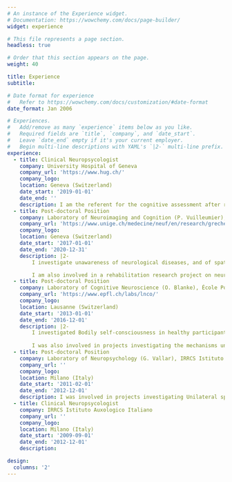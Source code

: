 ```yaml
---
# An instance of the Experience widget.
# Documentation: https://wowchemy.com/docs/page-builder/
widget: experience

# This file represents a page section.
headless: true

# Order that this section appears on the page.
weight: 40

title: Experience
subtitle:

# Date format for experience
#   Refer to https://wowchemy.com/docs/customization/#date-format
date_format: Jan 2006

# Experiences.
#   Add/remove as many `experience` items below as you like.
#   Required fields are `title`, `company`, and `date_start`.
#   Leave `date_end` empty if it's your current employer.
#   Begin multi-line descriptions with YAML's `|2-` multi-line prefix.
experience:
  - title: Clinical Neuropsycologist
    company: University Hospital of Geneva
    company_url: 'https://www.hug.ch/'
    company_logo: 
    location: Geneva (Switzerland)
    date_start: '2019-01-01'
    date_end: ''
    description: I am the referent for the cognitive assessment after right-brain stroke lesion (diagnosis and early rehabilitation) at the Neurology Unit of the University Hospital of Geneva. 
  - title: Post-doctoral Position
    company: Laboratory of Neuroimaging and Cognition (P. Vuilleumier), University of Geneva
    company_url: 'https://www.unige.ch/medecine/neuf/en/research/grecherche/patrik-vuilleumier/'
    company_logo: 
    location: Geneva (Switzerland)
    date_start: '2017-01-01'
    date_end: '2020-12-31'
    description: |2-
        I investigate unawareness of neurological diseases, and of spatial neglect symptoms in brain-damaged patients. Use of behavioural, physiological and brain-stimulation techniques.

        I am also involved in a rehabilitation research project on neurofeedback training in brain-damaged patients with unilateral spatial neglect.
  - title: Post-doctoral Position
    company: Laboratory of Cognitive Neuroscience (O. Blanke), École Polytechnique Fédérale de Lausanne (EPFL)
    company_url: 'https://www.epfl.ch/labs/lnco/'
    company_logo: 
    location: Lausanne (Switzerland)
    date_start: '2013-01-01'
    date_end: '2016-12-01'
    description: |2-
        I investigated Bodily self-consciousness in healthy participants and brain-damaged patients, using virtual reality and multisensory stimulation.
        
        I was also involved in projects investigating the mechanisms underlying cardio-visual interaction, and their potential applications for releiving pain in patients with chronic syndroms and spinal cord injury.
  - title: Post-doctoral Position
    company: Laboratory of Neuropsychology (G. Vallar), IRRCS Istituto Auxologico Italiano
    company_url: ''
    company_logo: 
    location: Milano (Italy)
    date_start: '2011-02-01'
    date_end: '2012-12-01'
    description: I was involved in projects investigating Unilateral spatial neglect manifestations, such as productive symptoms and anosognosia. I also investigated new methods for assessment and rehabilitation of spatial neglect.     
  - title: Clinical Neuropsycologist
    company: IRRCS Istituto Auxologico Italiano
    company_url: ''
    company_logo: 
    location: Milano (Italy)
    date_start: '2009-09-01'
    date_end: '2012-12-01'
    description:    

design:
  columns: '2'
---
```

